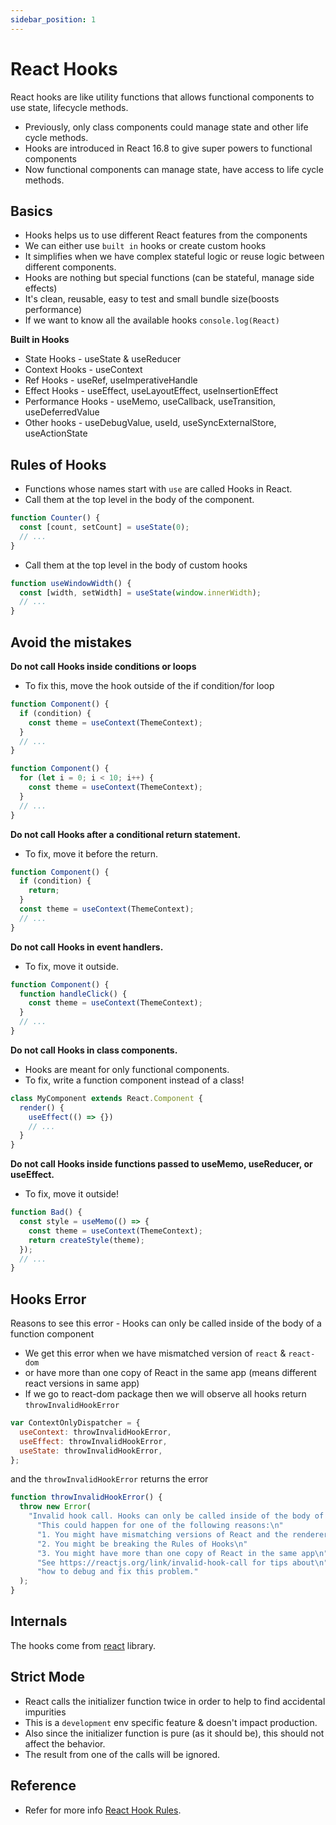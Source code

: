 ```yaml
---
sidebar_position: 1
---
```


# React Hooks

React hooks are like utility functions that allows functional components to use state, lifecycle methods.

- Previously, only class components could manage state and other life cycle methods.
- Hooks are introduced in React 16.8 to give super powers to functional components
- Now functional components can manage state, have access to life cycle methods.

## Basics
- Hooks helps us to use different React features from the components
- We can either use `built in` hooks or create custom hooks
- It simplifies when we have complex stateful logic or reuse logic between different components.
- Hooks are nothing but special functions (can be stateful, manage side effects)
- It's clean, reusable, easy to test and small bundle size(boosts performance)
- If we want to know all the available hooks `console.log(React)`

**Built in Hooks**
- State Hooks - useState & useReducer
- Context Hooks - useContext
- Ref Hooks - useRef, useImperativeHandle
- Effect Hooks - useEffect, useLayoutEffect, useInsertionEffect
- Performance Hooks - useMemo, useCallback, useTransition, useDeferredValue
- Other hooks - useDebugValue, useId, useSyncExternalStore, useActionState 


## Rules of Hooks
- Functions whose names start with `use` are called Hooks in React.
- Call them at the top level in the body of the component.
```jsx
function Counter() {
  const [count, setCount] = useState(0);
  // ...
}
```
- Call them at the top level in the body of custom hooks
```jsx
function useWindowWidth() {
  const [width, setWidth] = useState(window.innerWidth);
  // ...
}
```

## Avoid the mistakes

**Do not call Hooks inside conditions or loops**
- To fix this, move the hook outside of the if condition/for loop
```jsx
function Component() {
  if (condition) {
    const theme = useContext(ThemeContext);
  }
  // ...
}
```
```jsx
function Component() {
  for (let i = 0; i < 10; i++) {
    const theme = useContext(ThemeContext);
  }
  // ...
}
```
**Do not call Hooks after a conditional return statement.**
- To fix, move it before the return.
```jsx
function Component() {
  if (condition) {
    return;
  }
  const theme = useContext(ThemeContext);
  // ...
}
```

**Do not call Hooks in event handlers.**
- To fix, move it outside.
```jsx
function Component() {
  function handleClick() {
    const theme = useContext(ThemeContext);
  }
  // ...
}
```

**Do not call Hooks in class components.**
- Hooks are meant for only functional components.
- To fix, write a function component instead of a class!
```jsx
class MyComponent extends React.Component {
  render() {
    useEffect(() => {})
    // ...
  }
}
```
**Do not call Hooks inside functions passed to useMemo, useReducer, or useEffect.**
- To fix, move it outside!
```jsx
function Bad() {
  const style = useMemo(() => {
    const theme = useContext(ThemeContext);
    return createStyle(theme);
  });
  // ...
}
```



## Hooks Error
Reasons to see this error - Hooks can only be called inside of the body of a function component

- We get this error when we have mismatched version of `react` & `react-dom`
- or have more than one copy of React in the same app (means different react versions in same app)
- If we go to react-dom package then we will observe all hooks return `throwInvalidHookError`

```jsx
var ContextOnlyDispatcher = {
  useContext: throwInvalidHookError,
  useEffect: throwInvalidHookError,
  useState: throwInvalidHookError,
};
```

and the `throwInvalidHookError` returns the error

```jsx
function throwInvalidHookError() {
  throw new Error(
    "Invalid hook call. Hooks can only be called inside of the body of a function component." 
      "This could happen for one of the following reasons:\n" 
      "1. You might have mismatching versions of React and the renderer (such as React DOM)\n" 
      "2. You might be breaking the Rules of Hooks\n" 
      "3. You might have more than one copy of React in the same app\n" 
      "See https://reactjs.org/link/invalid-hook-call for tips about\n" 
      "how to debug and fix this problem."
  );
}
```

## Internals

The hooks come from [react](https://unpkg.com/react@18.3.1/umd/react.development.js) library.

## Strict Mode
* React calls the initializer function twice in order to help to find accidental impurities
* This is a `development` env specific feature & doesn't impact production.
* Also since the initializer function is pure (as it should be), this should not affect the behavior. 
* The result from one of the calls will be ignored.

## Reference
* Refer for more info [React Hook Rules](https://react.dev/warnings/invalid-hook-call-warning).
